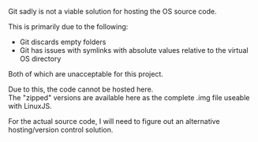 

Git sadly is not a viable solution for hosting the OS source code.

This is primarily due to the following:
- Git discards empty folders
- Git has issues with symlinks with absolute values relative to the virtual OS directory<br>

Both of which are unacceptable for this project.

Due to this, the code cannot be hosted here.<br>
The "zipped" versions are available here as the complete .img file useable with LinuxJS.<br>


For the actual source code, I will need to figure out an alternative hosting/version control solution.
